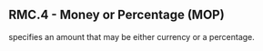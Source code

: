 ## RMC.4 - Money or Percentage (MOP)

specifies an amount that may be either currency or a percentage.
